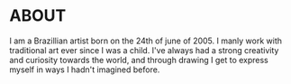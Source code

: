 # ABOUT
I am a Brazillian artist born on the 24th of june of 2005. I manly work with traditional art ever since I was a child. 
I've always had a strong creativity and curiosity towards the world, and through drawing I get to express myself in ways I hadn't imagined before.
